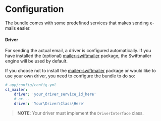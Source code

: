 # Configuration

The bundle comes with some predefined services that makes sending e-mails easier.

#### Driver
For sending the actual email, a driver is configured automatically. 
If you have installed the (optional) [mailer-swiftmailer](https://github.com/cleentfaar/mailer-swiftmailer) package, 
the Swiftmailer engine will be used by default. 

If you choose not to install the [mailer-swiftmailer](https://github.com/cleentfaar/mailer-swiftmailer) package or 
would like to use your own driver, you need to configure the bundle to do so:

```yaml
# app/config/config.yml
cl_mailer:
    driver: 'your_driver_service_id_here'
    # or...
    driver: 'Your\Driver\Class\Here'
```

>**NOTE**: Your driver must implement the `DriverInterface` class.
